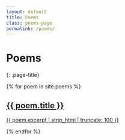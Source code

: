 ```yaml
---
layout: default
title: Poems
class: poems-page
permalink: /poems/
---
```


# Poems
{: .page-title}

<div class="card-grid">
  {% for poem in site.poems %}
    <a class="card" href="{{ poem.url | relative_url }}">
      <h2>{{ poem.title }}</h2>
      <p>{{ poem.excerpt | strip_html | truncate: 100 }}</p>
    </a>
  {% endfor %}
</div>